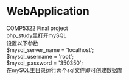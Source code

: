 # WebApplication
COMP5322 Final project<br>
php_study里打开mySQL<br>
设置以下参数<br>
$mysql_server_name = 'localhost'; <br>
$mysql_username = 'root'; <br>
$mysql_password = '350350'; <br>
在mySQL主目录运行两个sql文件即可创建数据库<br>
